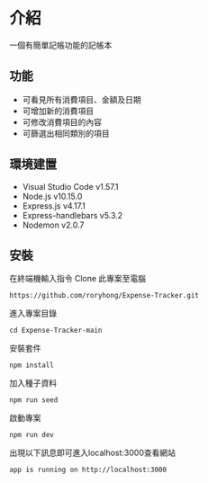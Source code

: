 # 介紹
一個有簡單記帳功能的記帳本

## 功能
- 可看見所有消費項目、金額及日期
- 可增加新的消費項目
- 可修改消費項目的內容
- 可篩選出相同類別的項目

## 環境建置
- Visual Studio Code v1.57.1
- Node.js v10.15.0
- Express.js v4.17.1
- Express-handlebars v5.3.2
- Nodemon v2.0.7

## 安裝
在終端機輸入指令 Clone 此專案至電腦

    https://github.com/roryhong/Expense-Tracker.git

進入專案目錄

    cd Expense-Tracker-main

安裝套件

    npm install

加入種子資料

    npm run seed

啟動專案

    npm run dev

出現以下訊息即可進入localhost:3000查看網站

    app is running on http://localhost:3000

    
